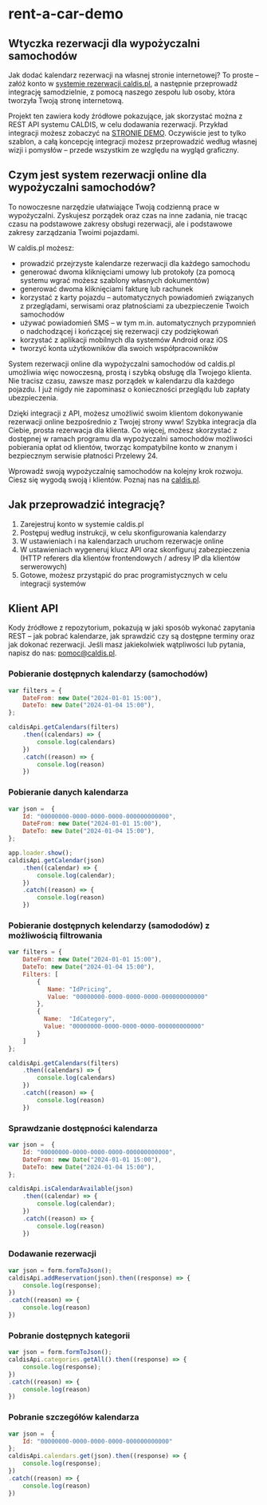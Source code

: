 # rent-a-car-demo

<h2>
  Wtyczka rezerwacji dla wypożyczalni samochodów 
</h2>

<p>
 Jak dodać kalendarz rezerwacji na własnej stronie internetowej? To proste – załóż konto w <a href="https://caldis.pl">systemie rezerwacji caldis.pl</a>, a następnie przeprowadź integrację samodzielnie, z pomocą naszego zespołu lub osoby, która tworzyła Twoją stronę internetową.
</p>

<p>
  Projekt ten zawiera kody źródłowe pokazujące, jak skorzystać można z REST API systemu CALDIS, w celu dodawania rezerwacji. Przykład integracji możesz zobaczyć na <a href="https://demo-car-rental-2.caldis.pl">STRONIE DEMO</a>. Oczywiście jest to tylko szablon, a całą koncepcję integracji możesz przeprowadzić według 
  własnej wizji i pomysłów – przede wszystkim ze względu na wygląd graficzny.
</p>

<h2>
  Czym jest system rezerwacji online dla wypożyczalni samochodów?
</h2>

<p>
  To nowoczesne narzędzie ułatwiające Twoją codzienną prace w wypożyczalni. Zyskujesz porządek oraz czas na inne zadania, nie tracąc czasu na podstawowe zakresy obsługi rezerwacji, ale i podstawowe zakresy zarządzania Twoimi pojazdami. 
</p>

<p>
  W caldis.pl możesz:
</p>

<ul>
  <li>
    prowadzić przejrzyste kalendarze rezerwacji dla każdego samochodu
  </li>
  <li>
    generować dwoma kliknięciami umowy lub protokoły (za pomocą systemu wgrać możesz szablony własnych dokumentów)
  </li>
  <li>
    generować dwoma kliknięciami fakturę lub rachunek
  </li>
  <li>
    korzystać z karty pojazdu – automatycznych powiadomień związanych z przeglądami, serwisami oraz płatnościami za ubezpieczenie Twoich samochodów
  </li>
  <li>
    używać powiadomień SMS – w tym m.in. automatycznych przypomnień o nadchodzącej i kończącej się rezerwacji czy podziękowań 
  </li>
  <li>
     korzystać z aplikacji mobilnych dla systemów Android oraz iOS
  </li>
  <li>
    tworzyć konta użytkowników dla swoich współpracowników
  </li>
</ul>

<p>
  System rezerwacji online dla wypożyczalni samochodów od caldis.pl umożliwia więc nowoczesną, prostą i szybką obsługę dla Twojego klienta. Nie tracisz czasu, zawsze masz porządek w kalendarzu dla każdego pojazdu. I już nigdy nie zapominasz o konieczności przeglądu 
  lub zapłaty ubezpieczenia.
</p>

<p>
  Dzięki integracji z API, możesz umożliwić swoim klientom dokonywanie rezerwacji online bezpośrednio z Twojej strony www! Szybka integracja dla Ciebie, prosta rezerwacja dla klienta. Co więcej, możesz skorzystać z dostępnej w ramach programu dla wypożyczalni 
  samochodów możliwości pobierania opłat od klientów, tworząc kompatybilne konto w znanym i bezpiecznym serwisie płatności Przelewy 24. 
</p>

<p>
  Wprowadź swoją wypożyczalnię samochodów na kolejny krok rozwoju. Ciesz się wygodą swoją i klientów. Poznaj nas na <a href="https://caldis.pl"> caldis.pl</a>. 
</p>


<h2>
  Jak przeprowadzić integrację?
</h2>

<ol>
  <li>
    Zarejestruj konto w systemie caldis.pl
  </li>
  <li>
    Postępuj według instrukcji, w celu skonfigurowania kalendarzy
  </li>
  <li>
    W ustawieniach i na kalendarzach uruchom rezerwacje online
  </li>
  <li>
    W ustawieniach wygeneruj klucz API oraz skonfiguruj zabezpieczenia (HTTP referers dla klientów frontendowych / adresy IP dla klientów serwerowych)
  </li>
  <li>
    Gotowe, możesz przystąpić do prac programistycznych w celu integracji systemów
  </li>
</ol>


<h2>
  Klient API
</h2>

<p>
  Kody źródłowe z repozytorium, pokazują w jaki sposób wykonać zapytania REST – jak pobrać kalendarze, jak sprawdzić czy są dostępne terminy oraz jak dokonać rezerwacji.	Jeśli masz jakiekolwiek wątpliwości lub pytania, napisz do nas: <a href="mailto:pomoc@caldis.pl">pomoc@caldis.pl</a>. 
</p>

<h3>
  Pobieranie dostępnych kalendarzy (samochodów)
</h3>

```js
var filters = {
    DateFrom: new Date("2024-01-01 15:00"),
    DateTo: new Date("2024-01-04 15:00"),
};

caldisApi.getCalendars(filters)
    .then((calendars) => {
        console.log(calendars)
    })
    .catch((reason) => {
        console.log(reason)
    })
```

<h3>
  Pobieranie danych kalendarza
</h3>


```js
var json =  {
    Id: "00000000-0000-0000-0000-000000000000",
    DateFrom: new Date("2024-01-01 15:00"),
    DateTo: new Date("2024-01-04 15:00"),
};

app.loader.show();
caldisApi.getCalendar(json)
    .then((calendar) => {
        console.log(calendar);
    })
    .catch((reason) => {
        console.log(reason)
    })
```

<h3>
  Pobieranie dostępnych kelendarzy (samododów) z możliwością filtrowania
</h3>

```js
var filters = {
    DateFrom: new Date("2024-01-01 15:00"),
    DateTo: new Date("2024-01-04 15:00"),
    Filters: [
        {
           Name: "IdPricing",
           Value: "00000000-0000-0000-0000-000000000000"
        },
        {
          Name:  "IdCategory",
          Value: "00000000-0000-0000-0000-000000000000"
        }
    ]
};

caldisApi.getCalendars(filters)
    .then((calendars) => {
        console.log(calendars)
    })
    .catch((reason) => {
        console.log(reason)
    })
```

<h3>
  Sprawdzanie dostępności kalendarza
</h3>

```js
var json =  {
    Id: "00000000-0000-0000-0000-000000000000",
    DateFrom: new Date("2024-01-01 15:00"),
    DateTo: new Date("2024-01-04 15:00"),
};

caldisApi.isCalendarAvailable(json)
    .then((calendar) => {
        console.log(calendar);
    })
    .catch((reason) => {
        console.log(reason)
    })

```

<h3>
  Dodawanie rezerwacji
</h3>

```js
var json = form.formToJson();
caldisApi.addReservation(json).then((response) => {
    console.log(response);
})
.catch((reason) => {
    console.log(reason)
})
```

<h3>
  Pobranie dostępnych kategorii
</h3>

```js
var json = form.formToJson();
caldisApi.categories.getAll().then((response) => {
    console.log(response);
})
.catch((reason) => {
    console.log(reason)
})
```

<h3>
  Pobranie szczegółów kalendarza
</h3>

```js
var json =  {
    Id: "00000000-0000-0000-0000-000000000000"
};
caldisApi.calendars.get(json).then((response) => {
    console.log(response);
})
.catch((reason) => {
    console.log(reason)
})
```
